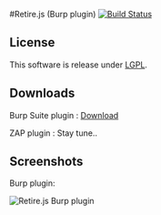 #Retire.js (Burp plugin) [![Build Status](https://travis-ci.org/h3xstream/burp-retire-js.png)](https://travis-ci.org/h3xstream/burp-retire-js)

## License

This software is release under [LGPL](http://www.gnu.org/licenses/lgpl.html).

## Downloads

Burp Suite plugin : [Download](https://raw.githubusercontent.com/h3xstream/burp-retire-js/gh-pages/releases/burp/burp-retire-js-1.jar)

ZAP plugin : Stay tune..

## Screenshots

Burp plugin:

![Retire.js Burp plugin](https://raw.githubusercontent.com/h3xstream/burp-retire-js/gh-pages/screenshots/screenshot_burp_plugin.png)

